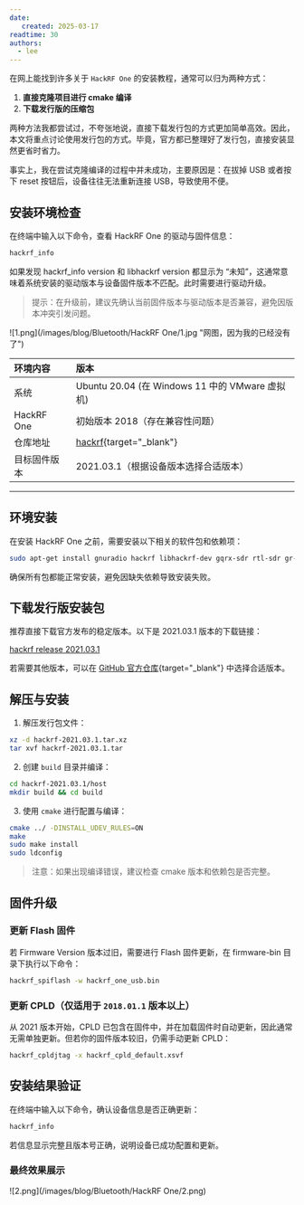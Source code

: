 ```yaml
---
date:
   created: 2025-03-17
readtime: 30
authors:
  - lee
---
```


<!-- more -->

在网上能找到许多关于 `HackRF One` 的安装教程，通常可以归为两种方式：  
1. **直接克隆项目进行 cmake 编译**  
2. **下载发行版的压缩包**  

两种方法我都尝试过，不夸张地说，直接下载发行包的方式更加简单高效。因此，本文将重点讨论使用发行包的方式。毕竟，官方都已整理好了发行包，直接安装显然更省时省力。  

事实上，我在尝试克隆编译的过程中并未成功，主要原因是：在拔掉 USB 或者按下 reset 按钮后，设备往往无法重新连接 USB，导致使用不便。  

## 安装环境检查

在终端中输入以下命令，查看 HackRF One 的驱动与固件信息：

```bash
hackrf_info
```

如果发现 hackrf_info version 和 libhackrf version 都显示为 “未知”，这通常意味着系统安装的驱动版本与设备固件版本不匹配。此时需要进行驱动升级。

> 提示：在升级前，建议先确认当前固件版本与驱动版本是否兼容，避免因版本冲突引发问题。

![1.png](/images/blog/Bluetooth/HackRF One/1.jpg "网图，因为我的已经没有了")

|环境内容|版本|
|:-|:-|
|系统|Ubuntu 20.04 (在 Windows 11 中的 VMware 虚拟机)|
|HackRF One|初始版本 2018（存在兼容性问题）|
|仓库地址|[hackrf](https://github.com/greatscottgadgets/hackrf){target="_blank"}|
|目标固件版本|2021.03.1（根据设备版本选择合适版本）|

***

## 环境安装

在安装 HackRF One 之前，需要安装以下相关的软件包和依赖项：

```bash
sudo apt-get install gnuradio hackrf libhackrf-dev gqrx-sdr rtl-sdr gr-osmosdr osmo-sdr libusb-1.0
```

确保所有包都能正常安装，避免因缺失依赖导致安装失败。

## 下载发行版安装包

推荐直接下载官方发布的稳定版本。以下是 2021.03.1 版本的下载链接：

[hackrf release 2021.03.1](https://github.com/greatscottgadgets/hackrf/releases/download/v2021.03.1/hackrf-2021.03.1.tar.xz)

若需要其他版本，可以在 [GitHub 官方仓库](https://github.com/greatscottgadgets/hackrf/releases){target="_blank"} 中选择合适版本。

## 解压与安装

1. 解压发行包文件：

```bash
xz -d hackrf-2021.03.1.tar.xz
tar xvf hackrf-2021.03.1.tar
```

2. 创建 `build` 目录并编译：

```bash
cd hackrf-2021.03.1/host
mkdir build && cd build
```

3. 使用 `cmake` 进行配置与编译：

```bash
cmake ../ -DINSTALL_UDEV_RULES=ON
make
sudo make install
sudo ldconfig
```
> 注意：如果出现编译错误，建议检查 cmake 版本和依赖包是否完整。

## 固件升级

### 更新 Flash 固件

若 Firmware Version 版本过旧，需要进行 Flash 固件更新，在 firmware-bin 目录下执行以下命令：

```bash
hackrf_spiflash -w hackrf_one_usb.bin
```

### 更新 CPLD（仅适用于 `2018.01.1` 版本以上）

从 2021 版本开始，CPLD 已包含在固件中，并在加载固件时自动更新，因此通常无需单独更新。但若你的固件版本较旧，仍需手动更新 CPLD：

```bash
hackrf_cpldjtag -x hackrf_cpld_default.xsvf
```

## 安装结果验证

在终端中输入以下命令，确认设备信息是否正确更新：

```bash
hackrf_info
```

若信息显示完整且版本号正确，说明设备已成功配置和更新。

### 最终效果展示

![2.png](/images/blog/Bluetooth/HackRF One/2.png)